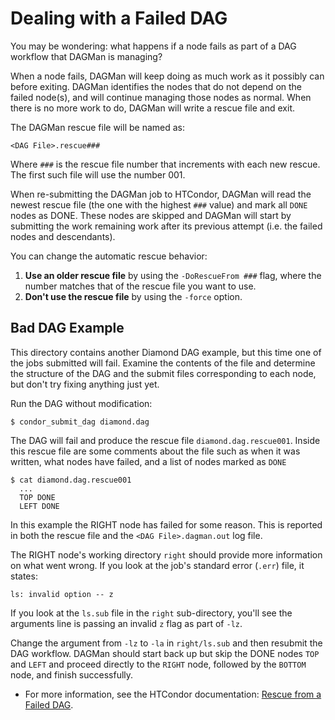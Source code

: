 # Dealing with a Failed DAG

You may be wondering: what happens if a node fails as part of
a DAG workflow that DAGMan is managing?

When a node fails, DAGMan will keep doing as much
work as it possibly can before exiting. DAGMan identifies the 
nodes that do not depend on the failed node(s), and will continue 
managing those nodes as normal. When there is no more work to do,
DAGMan will write a rescue file and exit.

The DAGMan rescue file will be named as:

```
<DAG File>.rescue###
```

Where `###` is the rescue file number that increments
with each new rescue. The first such file will use the number 001.

When re-submitting the DAGMan job to HTCondor, DAGMan will read the newest
rescue file (the one with the highest `###` value) and mark all `DONE` nodes as
DONE. These nodes are skipped and DAGMan will start by submitting the work 
remaining work after its previous attempt (i.e. the failed nodes 
and descendants).

You can change the automatic rescue behavior:

1. **Use an older rescue file** by using the `-DoRescueFrom ###` flag, where the
   number matches that of the rescue file you want to use.
1. **Don't use the rescue file** by using the `-force` option.

## Bad DAG Example

This directory contains another Diamond DAG example, but this time
one of the jobs submitted will fail.
Examine the contents of the file and determine the structure of the DAG
and the submit files corresponding to each node, but don't try fixing anything just yet.

Run the DAG without modification:

```
$ condor_submit_dag diamond.dag
```

The DAG will fail and produce the rescue file `diamond.dag.rescue001`.
Inside this rescue file are some comments about the file such as
when it was written, what nodes have failed, and a list of nodes
marked as `DONE`

```
$ cat diamond.dag.rescue001
  ...
  TOP DONE
  LEFT DONE
```

In this example the RIGHT node has failed for some reason.
This is reported in both the rescue file and the `<DAG File>.dagman.out` log file.

The RIGHT node's working directory `right` should provide more information on what went wrong.
If you look at the job's standard error (`.err`) file, it states:

```
ls: invalid option -- z
```

If you look at the `ls.sub` file in the `right` sub-directory, you'll see 
the arguments line is passing an invalid `z` flag as part of `-lz`. 

Change the argument from `-lz` to `-la` in `right/ls.sub` and then
resubmit the DAG workflow. DAGMan should start back up but skip the
DONE nodes `TOP` and `LEFT` and proceed directly to the `RIGHT` node, 
followed by the `BOTTOM` node, and finish successfully.

* For more information, see the HTCondor documentation: 
  [Rescue from a Failed DAG](https://htcondor.readthedocs.io/en/latest/automated-workflows/dagman-resubmit-failed.html#the-rescue-dag).

